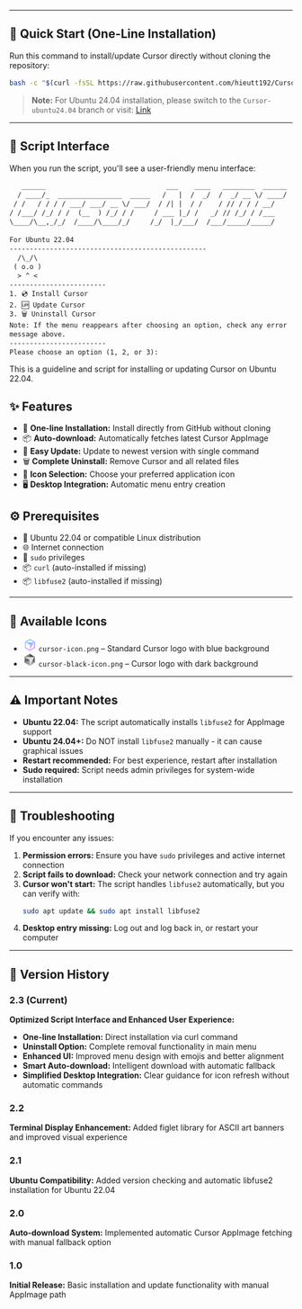 

---
## 🚀 Quick Start (One-Line Installation)

Run this command to install/update Cursor directly without cloning the repository:

```bash
bash -c "$(curl -fsSL https://raw.githubusercontent.com/hieutt192/Cursor-ubuntu/refs/heads/main/manage_cursor.sh)"
```

> **Note:** For Ubuntu 24.04 installation, please switch to the `Cursor-ubuntu24.04` branch or visit: [Link](https://github.com/hieutt192/Cursor-ubuntu/tree/Cursor-ubuntu24.04)

---

## 🎨 Script Interface

When you run the script, you'll see a user-friendly menu interface:

```
   ______                              ___    ____   ________  ______
  / ____/_  ________________  _____   /   |  /  _/  /  _/ __ \/ ____/
 / /   / / / / ___/ ___/ __ \/ ___/  / /| |  / /    / // / / / __/   
/ /___/ /_/ / /  (__  ) /_/ / /     / ___ |_/ /   _/ // /_/ / /___   
\____/\__,_/_/  /____/\____/_/     /_/  |_/___/  /___/_____/_____/   
                                                                     
For Ubuntu 22.04
-------------------------------------------------
  /\_/\
 ( o.o )
  > ^ <
------------------------
1. 💿 Install Cursor
2. 🆙 Update Cursor
3. 🗑️ Uninstall Cursor
Note: If the menu reappears after choosing an option, check any error message above.
------------------------
Please choose an option (1, 2, or 3): 
```

This is a guideline and script for installing or updating Cursor on Ubuntu 22.04.

## ✨ Features
- 🚀 **One-line Installation:** Install directly from GitHub without cloning
- 📦 **Auto-download:** Automatically fetches latest Cursor AppImage 
- 🔄 **Easy Update:** Update to newest version with single command
- 🗑️ **Complete Uninstall:** Remove Cursor and all related files
- 🎨 **Icon Selection:** Choose your preferred application icon
- 🖥️ **Desktop Integration:** Automatic menu entry creation

## ⚙️ Prerequisites
- 🐧 Ubuntu 22.04 or compatible Linux distribution
- 🌐 Internet connection
- 🔑 `sudo` privileges
- 📦 `curl` (auto-installed if missing)
- 📦 `libfuse2` (auto-installed if missing)

---

## 🎨 Available Icons
- <img src="images/cursor-icon.png" alt="Cursor Icon" width="24"/> `cursor-icon.png` – Standard Cursor logo with blue background  
- <img src="images/cursor-black-icon.png" alt="Cursor Black Icon" width="24"/> `cursor-black-icon.png` – Cursor logo with dark background

---

## ⚠️ Important Notes
- **Ubuntu 22.04:** The script automatically installs `libfuse2` for AppImage support
- **Ubuntu 24.04+:** Do NOT install `libfuse2` manually - it can cause graphical issues
- **Restart recommended:** For best experience, restart after installation
- **Sudo required:** Script needs admin privileges for system-wide installation

---

## 🧩 Troubleshooting
If you encounter any issues:
1. **Permission errors:** Ensure you have `sudo` privileges and active internet connection
2. **Script fails to download:** Check your network connection and try again
3. **Cursor won't start:** The script handles `libfuse2` automatically, but you can verify with:
   ```bash
   sudo apt update && sudo apt install libfuse2
   ```
4. **Desktop entry missing:** Log out and log back in, or restart your computer

---

## 📝 Version History

### 2.3 (Current) 
**Optimized Script Interface and Enhanced User Experience:**
- **One-line Installation:** Direct installation via curl command
- **Uninstall Option:** Complete removal functionality in main menu
- **Enhanced UI:** Improved menu design with emojis and better alignment
- **Smart Auto-download:** Intelligent download with automatic fallback
- **Simplified Desktop Integration:** Clear guidance for icon refresh without automatic commands

### 2.2 
**Terminal Display Enhancement:** Added figlet library for ASCII art banners and improved visual experience

### 2.1 
**Ubuntu Compatibility:** Added version checking and automatic libfuse2 installation for Ubuntu 22.04

### 2.0 
**Auto-download System:** Implemented automatic Cursor AppImage fetching with manual fallback option

### 1.0 
**Initial Release:** Basic installation and update functionality with manual AppImage path
